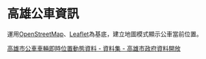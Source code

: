 # 高雄公車資訊

運用[OpenStreetMap](https://www.openstreetmap.org/)、[Leaflet](https://leafletjs.com/)為基底，建立地圖模式顯示公車當前位置。

[高雄市公車車輛即時位置動態資料 - 資料集 - 高雄市政府資料開放](https://data.kcg.gov.tw/dataset/bus-real-time-dynamic)

